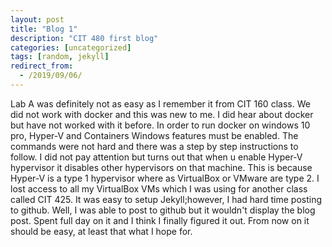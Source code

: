 ```yaml
---
layout: post
title: "Blog 1"
description: "CIT 480 first blog"
categories: [uncategorized]
tags: [random, jekyll]
redirect_from:
  - /2019/09/06/
---
```

Lab A was definitely not as easy as I remember it from CIT 160 class. 
We did not work with docker and this was new to me. 
I did hear about docker but have not worked with it before. 
In order to run docker on windows 10 pro, Hyper-V and Containers Windows features must be enabled. 
The commands were not hard and there was a step by step instructions to follow. 
I did not pay attention but turns out that when u enable Hyper-V hypervisor it disables other hypervisors on that machine. 
This is because Hyper-V is a type 1 hypervisor where as VirtualBox or VMware are type 2. 
I lost access to all my VirtualBox VMs which I was using for another class called CIT 425.
It was easy to setup Jekyll;however, I had hard time posting to github.
Well, I was able to post to github but it wouldn't display the blog post.
Spent full day on it and I think I finally figured it out. From now on it should be easy, at least that what I hope for.